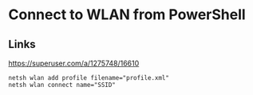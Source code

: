# Connect to WLAN from PowerShell

## Links

https://superuser.com/a/1275748/16610

    netsh wlan add profile filename="profile.xml"
    netsh wlan connect name="SSID"

